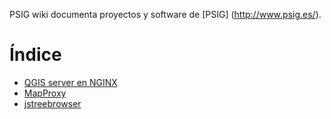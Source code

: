 PSIG wiki documenta proyectos y software de [PSIG] (http://www.psig.es/).

# Índice

* [QGIS server en NGINX](./qgisserver.md) 
* [MapProxy](./mapproxy.md)
* [jstreebrowser](https://github.com/geraldo/jstreebrowser)